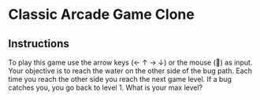# Classic Arcade Game Clone

## Instructions

To play this game use the arrow keys (&larr; &uarr; &rarr; &darr;) or the mouse (&#128001;) as input. Your objective is to reach the water on the other side of the bug path. Each time you reach the other side you reach the next game level. If a bug catches you, you go back to level 1. What is your max level?
